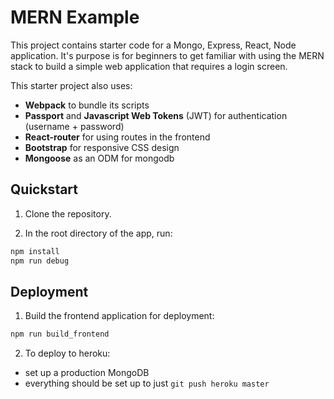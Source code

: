 # MERN Example

This project contains starter code for a Mongo, Express, React, Node application. It's purpose is for beginners to get familiar with using the MERN stack to build a simple web application that requires a login screen. 

This starter project also uses:

- **Webpack** to bundle its scripts
- **Passport** and **Javascript Web Tokens** (JWT) for authentication (username + password)
- **React-router** for using routes in the frontend 
- **Bootstrap** for responsive CSS design
- **Mongoose** as an ODM for mongodb


## Quickstart

1. Clone the repository. 

2. In the root directory of the app, run: 

```sh
npm install
npm run debug
```


## Deployment 

1. Build the frontend application for deployment:

```sh
npm run build_frontend
```

2. To deploy to heroku: 

- set up a production MongoDB 
- everything should be set up to just `git push heroku master`
